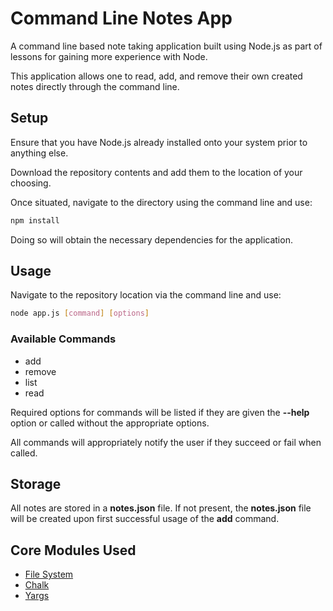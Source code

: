 # Command Line Notes App

A command line based note taking application built using Node.js as part of lessons for gaining more experience with Node.

This application allows one to read, add, and remove their own created notes directly through the command line.

Setup
-----

Ensure that you have Node.js already installed onto your system prior to anything else.

Download the repository contents and add them to the location of your choosing.

Once situated, navigate to the directory using the command line and use:

```bash
npm install
```

Doing so will obtain the necessary dependencies for the application.

Usage
-----

Navigate to the repository location via the command line and use:

```bash
node app.js [command] [options]
```

### Available Commands

- add
- remove
- list
- read

Required options for commands will be listed if they are given the **--help** option or called without the appropriate options.

All commands will appropriately notify the user if they succeed or fail when called.

Storage
-------

All notes are stored in a **notes.json** file. If not present, the **notes.json** file will be created upon first successful usage of the **add** command.

Core Modules Used
-----------------
- [File System](https://nodejs.org/api/fs.html#fs_file_system)
- [Chalk](https://github.com/chalk/chalk)
- [Yargs](https://yargs.js.org/)